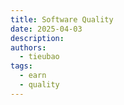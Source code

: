 ```yaml
---
title: Software Quality
date: 2025-04-03
description:
authors:
  - tieubao
tags:
  - earn
  - quality
---
```

